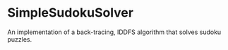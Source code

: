 # SimpleSudokuSolver
An implementation of a back-tracing, IDDFS algorithm that solves sudoku puzzles. 

